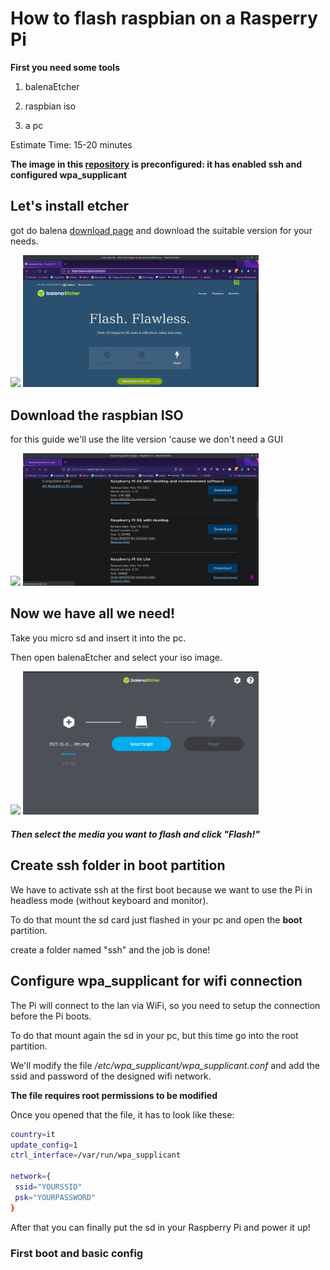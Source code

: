 # How to flash raspbian on a Rasperry Pi

**First you need some tools**

1. balenaEtcher

2. raspbian iso

3. a pc

Estimate Time: 15-20 minutes

**The image in this
[repository](https://drive.google.com/file/d/1wLuyTCQxGp63mAIFYXXDNSh0i43EToBi/view?usp=sharing)
is preconfigured: it has enabled ssh and configured wpa_supplicant**

## Let's install etcher

got do balena [download page](https://www.balena.io/etcher/) and download the
suitable version for your needs.

![](/home/rdfilippo/Desktop/Scuola/howToFlashARaspberry/Screenshot_20211005_092258.png)
<img title="image" src="https://github.com/filippo-ferrando/howToFlashARaspberry/blob/master/Screenshot_20211005_092258.png" alt="" width="377" data-align="center">

## Download the raspbian ISO

for this guide we'll use the lite version 'cause we don't need a GUI

![](/home/rdfilippo/Desktop/Scuola/howToFlashARaspberry/Screenshot_20211005_092632.png)
<img title="image" src="https://github.com/filippo-ferrando/howToFlashARaspberry/blob/master/Screenshot_20211005_092632.png" alt="" width="377" data-align="center">

## Now we have all we need!

Take you micro sd and insert it into the pc.

Then open balenaEtcher and select your iso image.

![](/home/rdfilippo/Desktop/Scuola/howToFlashARaspberry/Screenshot_20211006_080927.png)
<img title="image" src="https://github.com/filippo-ferrando/howToFlashARaspberry/blob/master/Screenshot_20211006_080927.png" alt="" width="377" data-align="center">

##### Then select the media you want to flash and click "Flash!"

## Create ssh folder in boot partition

We have to activate ssh at the first boot because we want to use the Pi in
headless mode (without keyboard and monitor).

To do that mount the sd card just flashed in your pc and open the **boot**
partition.

create a folder named "ssh" and the job is done!

## Configure wpa_supplicant for wifi connection

The Pi will connect to the lan via WiFi, so you need to setup the connection
before the Pi boots.

To do that mount again the sd in your pc, but this time go into the root
partition.

We'll modify the file _/etc/wpa_supplicant/wpa_supplicant.conf_ and add the ssid
and password of the designed wifi network.

**The file requires root permissions to be modified**

Once you opened that the file, it has to look like these:

```bash
country=it
update_config=1
ctrl_interface=/var/run/wpa_supplicant

network={
 ssid="YOURSSID"
 psk="YOURPASSWORD"
}
```

After that you can finally put the sd in your Raspberry Pi and power it up!

### First boot and basic config
